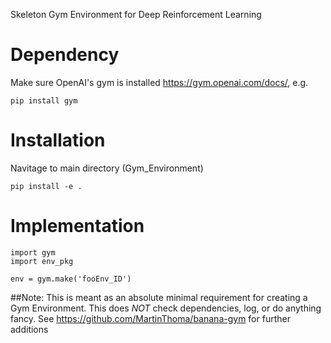 Skeleton Gym Environment for Deep Reinforcement Learning


# Dependency
Make sure OpenAI's gym is installed https://gym.openai.com/docs/, e.g.
```
pip install gym
```

# Installation
Navitage to main directory (Gym_Environment)
```
pip install -e .
```

# Implementation
```
import gym
import env_pkg

env = gym.make('fooEnv_ID')
```

##Note: This is meant as an absolute minimal requirement for creating a Gym Environment.
This does *NOT* check dependencies, log, or do anything fancy. See https://github.com/MartinThoma/banana-gym for further additions
